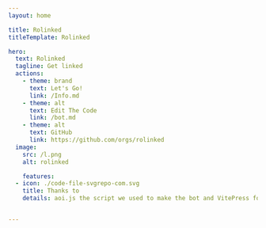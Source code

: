 ```yaml
---
layout: home

title: Rolinked
titleTemplate: Rolinked

hero:
  text: Rolinked
  tagline: Get linked
  actions:
    - theme: brand
      text: Let's Go!
      link: /Info.md
    - theme: alt
      text: Edit The Code
      link: /bot.md
    - theme: alt
      text: GitHub
      link: https://github.com/orgs/rolinked
  image:
    src: /l.png
    alt: rolinked

    features:
  - icon: ./code-file-svgrepo-com.svg
    title: Thanks to
    details: aoi.js the script we used to make the bot and VitePress for the docs!


---
```

<style> :root { --vp-home-hero-name-color: transparent; --vp-home-hero-name-background: -webkit-linear-gradient(120deg, #FAEBEFFF 30%, #333D79FF); --vp-home-hero-image-background-image: linear-gradient(-45deg, #FAEBEFFF 50%, #333D79FF 50%); --vp-home-hero-image-filter: blur(44px); } @media (min-width: 640px) { :root { --vp-home-hero-image-filter: blur(56px); } } @media (min-width: 960px) { :root { --vp-home-hero-image-filter: blur(68px); } } </style>
